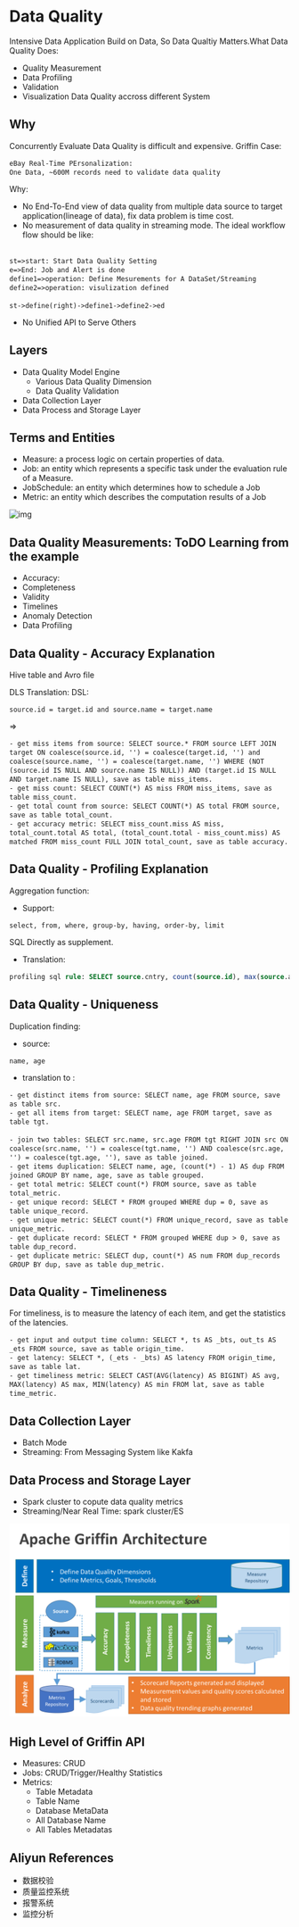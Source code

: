# Data Quality 

Intensive Data Application Build on Data, So Data Qualtiy Matters.What Data Quality Does:
- Quality Measurement
- Data Profiling
- Validation
- Visualization Data Quality accross different System

## Why 

Concurrently Evaluate Data Quality is difficult and expensive. 
Griffin Case:
```
eBay Real-Time PErsonalization:
One Data, ~600M records need to validate data quality
```

Why:
- No End-To-End view of data quality from multiple data source to target application(lineage of data),
  fix data problem is time cost.
- No measurement of data quality in streaming mode.
  The ideal workflow flow should be like:

```flow

st=>start: Start Data Quality Setting
e=>End: Job and Alert is done
define1=>operation: Define Mesurements for A DataSet/Streaming
define2=>operation: visulization defined

st->define(right)->define1->define2->ed

```

- No Unified API to Serve Others
  
## Layers

- Data Quality Model Engine
  * Various Data Quality Dimension
  * Data Quality Validation
- Data Collection Layer
- Data Process and Storage Layer

## Terms and Entities

- Measure: a process logic on certain properties of data.
- Job: an entity which represents a specific task under the evaluation rule of a Measure.
- JobSchedule:  an entity which determines how to schedule a Job
- Metric: an entity which describes the computation results of a Job
  
![img](https://cwiki.apache.org/confluence/download/attachments/70255511/main.png?version=1&modificationDate=1516095163000&api=v2)




## Data Quality Measurements: ToDO Learning from the example

- Accuracy: 
- Completeness
- Validity
- Timelines
- Anomaly Detection
- Data Profiling

## Data Quality - Accuracy Explanation

 Hive table and Avro file

DLS Translation:
DSL: 
```
source.id = target.id and source.name = target.name
```
=>
```
- get miss items from source: SELECT source.* FROM source LEFT JOIN target ON coalesce(source.id, '') = coalesce(target.id, '') and coalesce(source.name, '') = coalesce(target.name, '') WHERE (NOT (source.id IS NULL AND source.name IS NULL)) AND (target.id IS NULL AND target.name IS NULL), save as table miss_items.
- get miss count: SELECT COUNT(*) AS miss FROM miss_items, save as table miss_count.
- get total count from source: SELECT COUNT(*) AS total FROM source, save as table total_count.
- get accuracy metric: SELECT miss_count.miss AS miss, total_count.total AS total, (total_count.total - miss_count.miss) AS matched FROM miss_count FULL JOIN total_count, save as table accuracy.
```

## Data Quality - Profiling Explanation

Aggregation function:

- Support:
```
select, from, where, group-by, having, order-by, limit 
```
  SQL Directly as supplement.
-  Translation:
```sql
profiling sql rule: SELECT source.cntry, count(source.id), max(source.age) FROM source GROUP BY source.cntry, save as table profiling.
```

## Data Quality - Uniqueness

Duplication finding:
- source:
```
name, age
```
- translation to :
```
- get distinct items from source: SELECT name, age FROM source, save as table src.
- get all items from target: SELECT name, age FROM target, save as table tgt.

- join two tables: SELECT src.name, src.age FROM tgt RIGHT JOIN src ON coalesce(src.name, '') = coalesce(tgt.name, '') AND coalesce(src.age, '') = coalesce(tgt.age, ''), save as table joined.
- get items duplication: SELECT name, age, (count(*) - 1) AS dup FROM joined GROUP BY name, age, save as table grouped.
- get total metric: SELECT count(*) FROM source, save as table total_metric.
- get unique record: SELECT * FROM grouped WHERE dup = 0, save as table unique_record.
- get unique metric: SELECT count(*) FROM unique_record, save as table unique_metric.
- get duplicate record: SELECT * FROM grouped WHERE dup > 0, save as table dup_record.
- get duplicate metric: SELECT dup, count(*) AS num FROM dup_records GROUP BY dup, save as table dup_metric.
```

## Data Quality - Timelineness

For timeliness, is to measure the latency of each item, and get the statistics of the latencies. 

```
- get input and output time column: SELECT *, ts AS _bts, out_ts AS _ets FROM source, save as table origin_time.
- get latency: SELECT *, (_ets - _bts) AS latency FROM origin_time, save as table lat.
- get timeliness metric: SELECT CAST(AVG(latency) AS BIGINT) AS avg, MAX(latency) AS max, MIN(latency) AS min FROM lat, save as table time_metric.
```

## 

## Data Collection Layer

- Batch Mode
- Streaming: From Messaging System like Kakfa
  
## Data Process and Storage Layer

- Spark cluster to copute data quality metrics
- Streaming/Near Real Time: spark cluster/ES 

![img](https://github.com/apache/griffin/blob/master/griffin-doc/img/arch.png)

## High Level of Griffin API

- Measures: CRUD
- Jobs: CRUD/Trigger/Healthy Statistics
- Metrics:
   * Table Metadata
   * Table Name
   * Database MetaData
   * All Database Name
   * All Tables Metadatas



## Aliyun References

- 数据校验
- 质量监控系统
- 报警系统
- 监控分析



